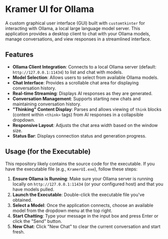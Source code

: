 # Kramer UI for Ollama

A custom graphical user interface (GUI) built with `customtkinter` for interacting with Ollama, a local large language model server. This application provides a desktop client to chat with your Ollama models, manage conversations, and view responses in a streamlined interface.

## Features

* **Ollama Client Integration**: Connects to a local Ollama server (default: `http://127.0.0.1:11434`) to list and chat with models.
* **Model Selection**: Allows users to select from available Ollama models.
* **Chat Interface**: Provides a scrollable chat area for displaying conversation history.
* **Real-time Streaming**: Displays AI responses as they are generated.
* **Conversation Management**: Supports starting new chats and maintaining conversation history.
* **"Thinking" Content Display**: Parses and allows viewing of `think` blocks (content within `<think>` tags) from AI responses in a collapsible dropdown.
* **Responsive Layout**: Adjusts the chat area width based on the window size.
* **Status Bar**: Displays connection status and generation progress.

## Usage (for the Executable)

This repository likely contains the source code for the executable. If you have the executable file (e.g., `KramerUI.exe`), follow these steps:

1.  **Ensure Ollama is Running**: Make sure your Ollama server is running locally on `http://127.0.0.1:11434` (or your configured host) and that you have models pulled.
2.  **Launch the Executable**: Double-click the executable file you've obtained.
3.  **Select a Model**: Once the application connects, choose an available model from the dropdown menu at the top right.
4.  **Start Chatting**: Type your message in the input box and press Enter or click the "Send" button.
5.  **New Chat**: Click "New Chat" to clear the current conversation and start fresh.
